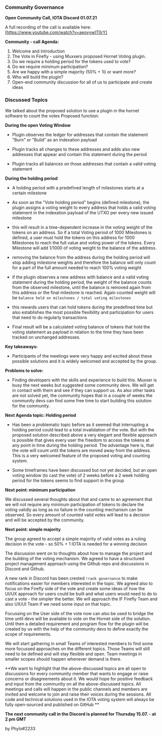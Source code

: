 ### **Community Governance**


**Open Community Call, IOTA Discord 01.07.21**

A full recording of the call is available here: [https://www.youtube.com/watch?v=aeovywIT0rY]


**Community - call Agenda:**

1. Welcome and Introduction
2. The Vote in Firefly - using Muxxers proposed Hornet Voting plugin.
3. Do we require a holding period for the tokens used to vote?
4. Do we require minimum participation?
5. Are we happy with a simple majority (50% + 1i) or want more?
6. Who will build the plugin?
7. Open-end community discussion for all of us to participate and create ideas


### **Discussed Topics**
 
 
We talked about the proposed solution to use a plugin in the hornet software to count the votes 
Proposed function:


**During the open Voting Window**

- Plugin observes the ledger for addresses that contain the statement "Burn" or "Build" as an indexation payload

- Plugin tracks all changes to these addresses and adds also new addresses that appear and  contain this statement during the period

- Plugin tracks all balances on those addresses that contain a valid voting statement



**During the holding period**

- A holding period with a predefined length of milestones starts at a certain milestone

- As soon as the "Vote holding period" begins (defined milestone), the plugin assigns a voting weight to every address that holds a valid voting statement in the indexation payload of the UTXO per every new issued milestone 

- this will result in a time-dependent increase in the voting weight of the tokens on an address. So if a total Voting period of 1000 Milestones is defined, a user must hold the tokens on this address for 1000 Milestones to reach the full value and voting power of the tokens. Every Milestone will add 1/1000 of voting weight to the balance of the address.

- removing the balance from the address during the holding period will stop adding milestone weights and therefore the balance will only count for a part of the full amount needed to reach 100% voting weight

- if the plugin observes a new address with balance and a valid voting statement during the holding period, the weight of the balance counts from the observed milestone, until the balance is removed again from this address or the final milestone is reached. Again counted weight will be `balance held on milestones / total voting milestones`

- this rewards users that can hold tokens during the predefined time but also establishes the most possible flexibility and participation for users that need to do regularly transactions

- Final result will be a calculated voting balance of tokens that hold the voting statement as payload in relation to the time they have been tracked on unchanged addresses.

**Key takeaways:** 

- Participants of the meetings were very happy and excited about these possible solutions and it is widely welcomed and accepted by the group.

**Problems to solve:** 

- Finding developers with the skills and experience to build this. Muxxer is busy the next weeks but suggested some community devs. We will get in contact with them and see if they can support us. As also other tasks are not solved yet, the community hopes that in a couple of weeks the community devs can find some free time to start building this solution for the community.


**Next Agenda topic: Holding period**

- Has been a problematic topic before as it seemed that interrupting a holding period could lead to a total invalidation of the vote. But with the proposed solution described above a very elegant and flexible approach is possible that gives every user the freedom to access the tokens at any point in time during the holding period. The advantage here is, that the vote will count until the tokens are moved away from the address. This is a very welcomed feature of the proposed voting and counting system. 

- Some timeframes have been discussed but not yet decided, but an open voting window (to cast the vote) of 2 weeks before a 2 week holding period for the tokens seems to find
support in the group


**Next point: minimum participation**

We discussed several thoughts about that and came to an agreement that we will not require any minimum participation of tokens to declare the voting validly as long as no failure in the counting mechanism can be observed. So every amount of counted valid votes will lead to a decision and will be accepted by the community.


**Next point: simple majority**

The group agreed to accept a simple majority of valid votes as a ruling decision in the vote - so 50% + 1 IOTA is needed for a winning decision


The discussion went on to thoughts about how to manage the project and the building of the voting mechanism. We agreed to have a structured project management approach using the Github repo and discussions in Discord and Github. 

A new rank in Discord has been crested  `!rank governance` to make notifications easier for members interested in the topic. We agreed also to focus on the Firefly side of the vote and create some ideas of how the UI/UX approach for users could be built and what users would need to do to cast a vote - the simpler the better. We will approach the IF Firefly Team and also UX/UI Team if we need some input on that topic. 

Focussing on the User side of the vote now can also be used to bridge the time until devs will be available to vote on the Hornet side of the solution. Until then a detailed requirement and program flow for the plugin will be created by us with the help of the community devs to define exactly the scope of requirements.

We will start gathering in small Teams of interested members to find some more focussed approaches on the different topics. Those Teams will still need to be defined and will stay flexible and open. Team meetings in smaller scopes should happen whenever demand is there.


**We want to highlight that the above-discussed topics are all open to discussions for every community member that wants to engage or raise concerns or disagreements about it. We would hope for positive feedback and input from the community on all the above-discussed topics. All meetings and calls will happen in the public channels and members are invited and welcome to join and raise their voices during the sessions. All code and technical solutions used in the IOTA voting system will always be fully open-sourced and published on GitHub **


**The next community call in the Discord is planned for Thursday 15.07. - at 2 pm GMT**

by Phylo#2233
